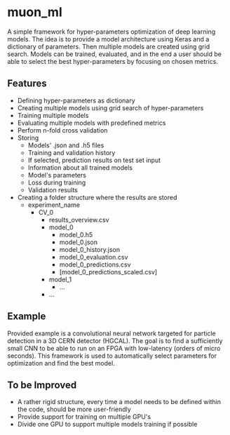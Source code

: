 # muon_ml

A simple framework for hyper-parameters optimization of deep learning models.
The idea is to provide a model architecture using Keras and a dictionary of parameters.
Then multiple models are created using grid search.
Models can be trained, evaluated, and in the end a user should be able to select the best hyper-parameters by focusing on chosen metrics.

## Features
* Defining hyper-parameters as dictionary
* Creating multiple models using grid search of hyper-parameters 
* Training multiple models
* Evaluating multiple models with predefined metrics
* Perform n-fold cross validation
* Storing
  * Models' .json and .h5 files
  * Training and validation history
  * If selected, prediction results on test set input
  * Information about all trained models
  * Model's parameters
  * Loss during training
  * Validation results
* Creating a folder structure where the results are stored
  * experiment_name
    * CV_0
      * results_overview.csv
      * model_0
        * model_0.h5
        * model_0.json
        * model_0_history.json
        * model_0_evaluation.csv
        * model_0_predictions.csv
        * [model_0_predictions_scaled.csv]
      * model_1
        * ...
      * ...


## Example
Provided example is a convolutional neural network targeted for particle detection in a 3D CERN detector (HGCAL). The goal is to find a sufficiently small CNN to be able to run on an FPGA with low-latency (orders of micro seconds). This framework is used to automatically select parameters for optimization and find the best model. 


## To be Improved

* A rather rigid structure, every time a model needs to be defined within the code, should be more user-friendly
* Provide support for training on multiple GPU's
* Divide one GPU to support multiple models training if possible

